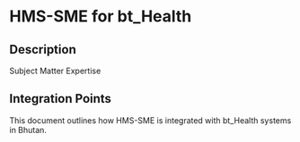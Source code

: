 # HMS-SME for bt_Health

## Description

Subject Matter Expertise

## Integration Points

This document outlines how HMS-SME is integrated with bt_Health systems in Bhutan.
